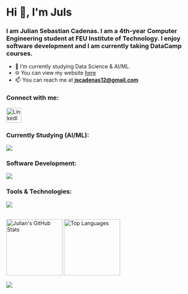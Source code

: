 <h1 align="left">Hi 👋, I'm Juls</h1>
<h3 align="left">I am Julian Sebastian Cadenas. I am a 4th-year Computer Engineering student at FEU Institute of Technology. I enjoy software development and I am currently taking DataCamp courses.</h3>

- 🌱 I’m currently studying Data Science & AI/ML.
- 🌐 You can view my website [here](https://jscadenas.vercel.app/)
- 📫 You can reach me at **jscadenas12@gmail.com**

<h3 align="left">Connect with me:</h3>
<p align="left">
  <a href="https://www.linkedin.com/in/julian-cadenas/" target="blank">
    <img src="https://skillicons.dev/icons?i=linkedin" alt="LinkedIn" height="40" width="40" />
  </a>
</p>

<h3 align="left">Currently Studying (AI/ML):</h3>
<p align="left">
  <img src="https://go-skill-icons.vercel.app/api/icons?i=python,sklearn,pytorch,tensorflow,huggingface,pandas,matplotlib,numpy,seaborn" />
</p>

<h3 align="left">Software Development:</h3>
<p align="left">
  <img src="https://skillicons.dev/icons?i=python,javascript,typescript,react,next,tailwind,nodejs,express,flask,opencv,prisma,mongodb,mysql,postgresql,sqlite" />
</p>

<h3 align="left">Tools & Technologies:</h3>
<p align="left">
  <img src="https://skillicons.dev/icons?i=bash,git,linux,postman,firebase" />
</p>

<br>

<div align="left">
  <img src="https://github-readme-stats.vercel.app/api?username=julsCadenas&count_private=true&show_icons=true&theme=dracula" alt="Julian's GitHub Stats" height="150"/>
  <img src="https://github-readme-stats.vercel.app/api/top-langs?username=julsCadenas&locale=en&layout=compact&card_width=320&langs_count=5&theme=dracula&hide=css,html" height="150" alt="Top Languages"/>
</div>

![](https://komarev.com/ghpvc/?username=julsCadenas&style=pixel)
